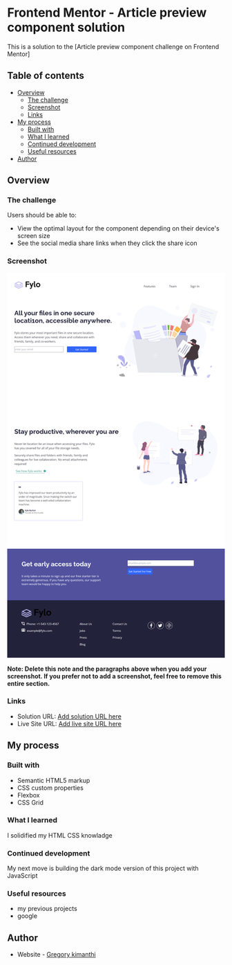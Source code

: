 # Frontend Mentor - Article preview component solution

This is a solution to the [Article preview component challenge on Frontend Mentor]
## Table of contents

- [Overview](#overview)
  - [The challenge](#the-challenge)
  - [Screenshot](#screenshot)
  - [Links](#links)
- [My process](#my-process)
  - [Built with](#built-with)
  - [What I learned](#what-i-learned)
  - [Continued development](#continued-development)
  - [Useful resources](#useful-resources)
- [Author](#author)


## Overview

### The challenge

Users should be able to:

- View the optimal layout for the component depending on their device's screen size
- See the social media share links when they click the share icon

### Screenshot

![](./images/127.0.0.1_5500_flyo-landing-page.html%20(2).png)

**Note: Delete this note and the paragraphs above when you add your screenshot. If you prefer not to add a screenshot, feel free to remove this entire section.**

### Links

- Solution URL: [Add solution URL here](https://your-solution-url.com)
- Live Site URL: [Add live site URL here](https://your-live-site-url.com)

## My process

### Built with

- Semantic HTML5 markup
- CSS custom properties
- Flexbox
- CSS Grid
### What I learned
I solidified my HTML CSS knowladge 


### Continued development

My next move is building the dark mode version of this project with JavaScript 
### Useful resources
 - my previous projects 
 - google

## Author

- Website - [Gregory kimanthi](https://www.your-site.com)
